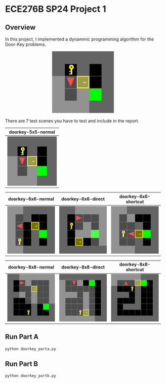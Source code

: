 # ECE276B SP24 Project 1

## Overview
In this project, I implemented a dynammic programming algorithm for the Door-Key problems.
<p align="center">
<img src="results/partA/doorkey-5x5-normal.gif" alt="Door-key Problem" width="200"/></br>
</p>

There are 7 test scenes you have to test and include in the report.

|           doorkey-5x5-normal            |
| :-------------------------------------: |
| <img src="results/partA/doorkey-5x5-normal.gif"> |

|           doorkey-6x6-normal            |            doorkey-6x6-direct            |            doorkey-6x6-shortcut            |
| :-------------------------------------: | :--------------------------------------: | :----------------------------------------: |
| <img src="results/partA/doorkey-6x6-normal.gif"> | <img src="results/partA/doorkey-6x6-direct.gif" > | <img src="results/partA/doorkey-6x6-shortcut.gif" > |

|           doorkey-8x8-normal            |            doorkey-8x8-direct            |            doorkey-8x8-shortcut            |
| :-------------------------------------: | :--------------------------------------: | :----------------------------------------: |
| <img src="results/partA/doorkey-8x8-normal.gif"> | <img src="results/partA/doorkey-8x8-direct.gif" > | <img src="results/partA/doorkey-8x8-shortcut.gif" > |

## Run Part A
```
python doorkey_parta.py
```

## Run Part B
```
python doorkey_partb.py
```


